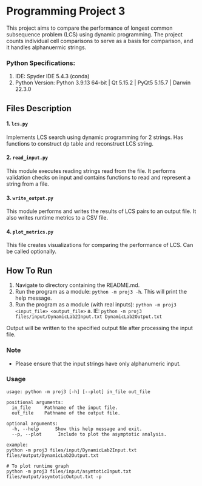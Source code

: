 # Programming Project 3

This project aims to compare the performance of longest common subsequence problem (LCS) using dynamic programming.
The project counts individual cell comparisons to serve as a basis for comparison, and it handles alphanuermic strings.

### Python Specifications: 
1. IDE: Spyder IDE 5.4.3 (conda)
2. Python Version: Python 3.9.13 64-bit | Qt 5.15.2 | PyQt5 5.15.7 | Darwin 22.3.0 

## Files Description

#### 1. `lcs.py`
Implements LCS search using dynamic programming for 2 strings. Has functions to construct dp table and reconstruct LCS string.

#### 2. `read_input.py`
This module executes reading strings read from the file. It performs validation checks on input and contains functions to read and represent a string from a file.

#### 3. `write_output.py`
This module performs and writes the results of LCS pairs to an output file. It also writes runtime metrics to a CSV file.

#### 4. `plot_metrics.py`
This file creates visualizations for comparing the performance of LCS. Can be called optionally. 

## How To Run

1. Navigate to directory containing the README.md.
2. Run the program as a module: `python -m proj3 -h`. This will print the help message.
3. Run the program as a module (with real inputs): `python -m proj3 <input_file> <output_file>`
   a. IE: `python -m proj3 files/input/DynamicLab2Input.txt DynamicLab2Output.txt`

Output will be written to the specified output file after processing the input file.

### Note
- Please ensure that the input strings have only alphanumeric input.

### Usage

```commandline
usage: python -m proj3 [-h] [--plot] in_file out_file

positional arguments:
  in_file     Pathname of the input file.
  out_file    Pathname of the output file.

optional arguments:
  -h, --help      Show this help message and exit.
  --p, --plot      Include to plot the asymptotic analysis.

example:
python -m proj3 files/input/DynamicLab2Input.txt files/output/DynamicLab2Output.txt

# To plot runtime graph
python -m proj3 files/input/asymtoticInput.txt files/output/asymtoticOutput.txt -p
```
